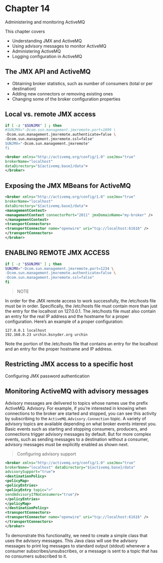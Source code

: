# Chapter 14

Administering and monitoring ActiveMQ

This chapter covers

- Understanding JMX and ActiveMQ
- Using advisory messages to monitor ActiveMQ
- Administering ActiveMQ
- Logging configuration in ActiveMQ

## The JMX API and ActiveMQ

- Obtaining broker statistics, such as number of consumers (total or per destination)
- Adding new connectors or removing existing ones
- Changing some of the broker configuration properties

## Local vs. remote JMX access

```sh
if [ -z "$SUNJMX" ] ; then
#SUNJMX="-Dcom.sun.management.jmxremote.port=1099 \
-Dcom.sun.management.jmxremote.authenticate=false \
-Dcom.sun.management.jmxremote.ssl=false"
SUNJMX="-Dcom.sun.management.jmxremote"
fi
```

```xml
<broker xmlns="http://activemq.org/config/1.0" useJmx="true"
brokerName="localhost"
dataDirectory="${activemq.base}/data">
</broker>
```

## Exposing the JMX MBeans for ActiveMQ

```xml
<broker xmlns="http://activemq.org/config/1.0" useJmx="true"
brokerName="localhost"
dataDirectory="${activemq.base}/data">
<managementContext>
<managementContext connectorPort="2011" jmxDomainName="my-broker" />
</managementContext>
<transportConnectors>
<transportConnector name="openwire" uri="tcp://localhost:61616" />
</transportConnectors>
</broker>
```

## ENABLING REMOTE JMX ACCESS

```sh
if [ -z "$SUNJMX" ] ; then
SUNJMX="-Dcom.sun.management.jmxremote.port=1234 \
-Dcom.sun.management.jmxremote.authenticate=false \
-Dcom.sun.management.jmxremote.ssl=false"
fi
```

> NOTE

In order for the JMX remote access to work successfully, the /etc/hosts
file must be in order. Specifically, the /etc/hosts file must contain more than
just the entry for the localhost on 127.0.0.1. The /etc/hosts file must also contain
an entry for the real IP address and the hostname for a proper configuration.
Here’s an example of a proper configuration:

```
127.0.0.1 localhost
192.168.0.23 urchin.bsnyder.org urchin
```

Note the portion of the /etc/hosts file that contains an entry for the localhost
and an entry for the proper hostname and IP address.

## Restricting JMX access to a specific host

Configuring JMX password authentication

## Monitoring ActiveMQ with advisory messages

Advisory messages are delivered to topics whose names use the prefix ActiveMQ.
Advisory. For example, if you’re interested in knowing when connections to the broker
are started and stopped, you can see this activity by subscribing to the
`ActiveMQ.Advisory.Connection` topic. A variety of advisory topics are available
depending on what broker events interest you. Basic events such as starting and stopping
consumers, producers, and connections trigger advisory messages by default. But
for more complex events, such as sending messages to a destination without a consumer,
advisory messages must be explicitly enabled as shown next.

> Configuring advisory support

```xml
<broker xmlns="http://activemq.org/config/1.0" useJmx="true"
brokerName="localhost" dataDirectory="${activemq.base}/data"
advisorySupport="true">
<destinationPolicy>
<policyMap>
<policyEntries>
<policyEntry topic=">"
sendAdvisoryIfNoConsumers="true"/>
</policyEntries>
</policyMap>
</destinationPolicy>
<transportConnectors>
<transportConnector name="openwire" uri="tcp://localhost:61616" />
</transportConnectors>
</broker>
```

To demonstrate this functionality, we need to create a simple class that uses the advisory
messages. This Java class will use the advisory messages to print log messages to
standard output (stdout) whenever a consumer subscribes/unsubscribes, or a message
is sent to a topic that has no consumers subscribed to it.
